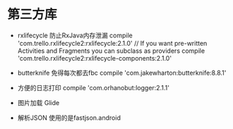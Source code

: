 # 第三方库

- rxlifecycle 防止RxJava内存泄漏
	compile 'com.trello.rxlifecycle2:rxlifecycle:2.1.0'
    // If you want pre-written Activities and Fragments you can subclass as providers
    compile 'com.trello.rxlifecycle2:rxlifecycle-components:2.1.0'
    
- butterknife 免得每次都去fbc
 compile 'com.jakewharton:butterknife:8.8.1'

- 方便的日志打印
 compile 'com.orhanobut:logger:2.1.1'
 
 - 图片加载 Glide
 - 解析JSON 使用的是fastjson.android